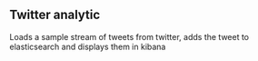 ##  Twitter analytic

Loads a sample stream of tweets from twitter, adds the tweet to elasticsearch and displays them in kibana